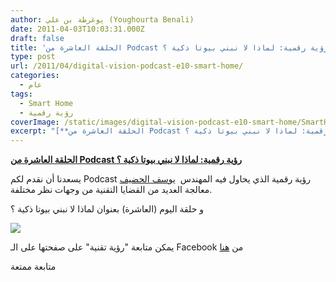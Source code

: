 ```yaml
---
author: يوغرطة بن علي (Youghourta Benali)
date: 2011-04-03T10:03:31.000Z
draft: false
title: 'الحلقة العاشرة من Podcast رؤية رقمية: لماذا لا نبني بيوتا ذكية ؟ '
type: post
url: /2011/04/digital-vision-podcast-e10-smart-home/
categories:
  - عام
tags:
  - Smart Home
  - رؤية رقمية
coverImage: /static/images/digital-vision-podcast-e10-smart-home/SmartHome.jpg
excerpt: "[**الحلقة العاشرة من Podcast رؤية رقمية: لماذا لا نبني بيوتا ذكية ؟**](https://www.it-scoop.com/2011/04/digital-vision-podcast-e10-smart-home)\n\nيسعدنا أن نقدم لكم Podcast رؤية رقمية الذي يحاول فيه المهندس \_[يوسف الحضيف](https://twitter.com/yhodaif) معالجة العديد من القضايا التقنية من وجهات نظر مختلفة.\n\nو حلقة اليوم (العاشرة) بعنوان لماذا لا نبني"
---
```

[**الحلقة العاشرة من Podcast رؤية رقمية: لماذا لا نبني بيوتا ذكية ؟**](https://www.it-scoop.com/2011/04/digital-vision-podcast-e10-smart-home)

يسعدنا أن نقدم لكم Podcast رؤية رقمية الذي يحاول فيه المهندس  [يوسف الحضيف](https://twitter.com/yhodaif) معالجة العديد من القضايا التقنية من وجهات نظر مختلفة.

و حلقة اليوم (العاشرة) بعنوان لماذا لا نبني بيوتا ذكية ؟

![](/static/images/digital-vision-podcast-e10-smart-home/SmartHome.jpg)

يمكن متابعة "رؤية تقنية" على صفحتها على الـ Facebook من [هنا](http://www.facebook.com/Arab.Digital.Vision)

متابعة ممتعة
